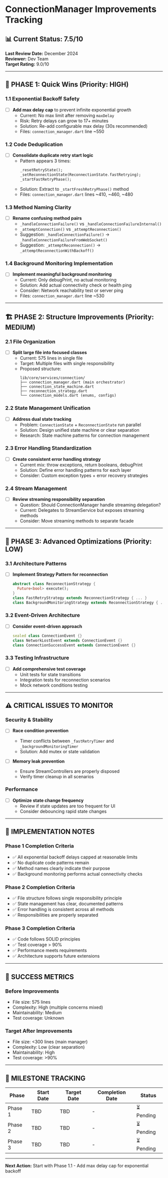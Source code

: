 # ConnectionManager Improvements Tracking

## 📊 Current Status: 7.5/10
**Last Review Date:** December 2024  
**Reviewer:** Dev Team  
**Target Rating:** 9.0/10

---

## 🎯 PHASE 1: Quick Wins (Priority: HIGH)

### 1.1 Exponential Backoff Safety
- [ ] **Add max delay cap** to prevent infinite exponential growth
  - Current: No max limit after removing `maxDelay`
  - Risk: Retry delays can grow to 17+ minutes
  - Solution: Re-add configurable max delay (30s recommended)
  - Files: `connection_manager.dart` line ~550

### 1.2 Code Deduplication  
- [ ] **Consolidate duplicate retry start logic**
  - Pattern appears 3 times:
    ```dart
    _resetRetryState();
    _setReconnectionState(ReconnectionState.fastRetrying);
    _startFastRetryPhase();
    ```
  - Solution: Extract to `_startFreshRetryPhase()` method
  - Files: `connection_manager.dart` lines ~410, ~460, ~480

### 1.3 Method Naming Clarity
- [ ] **Rename confusing method pairs**
  - `_handleConnectionFailure()` vs `_handleConnectionFailureInternal()`
  - `_attemptConnection()` vs `_attemptReconnection()`
  - Suggestion: `_handleConnectionFailure()` → `_handleConnectionFailureFromWebSocket()`
  - Suggestion: `_attemptReconnection()` → `_attemptReconnectionWithBackoff()`

### 1.4 Background Monitoring Implementation
- [ ] **Implement meaningful background monitoring**
  - Current: Only debugPrint, no actual monitoring
  - Solution: Add actual connectivity check or health ping
  - Consider: Network reachability test or server ping
  - Files: `connection_manager.dart` line ~530

---

## 🏗️ PHASE 2: Structure Improvements (Priority: MEDIUM)

### 2.1 File Organization
- [ ] **Split large file into focused classes**
  - Current: 575 lines in single file
  - Target: Multiple files with single responsibility
  - Proposed structure:
    ```
    lib/core/services/connection/
    ├── connection_manager.dart (main orchestrator)
    ├── connection_state_machine.dart
    ├── reconnection_strategy.dart
    └── connection_models.dart (enums, configs)
    ```

### 2.2 State Management Unification
- [ ] **Address dual state tracking**
  - Problem: `ConnectionState` + `ReconnectionState` run parallel
  - Solution: Design unified state machine or clear separation
  - Research: State machine patterns for connection management

### 2.3 Error Handling Standardization
- [ ] **Create consistent error handling strategy**
  - Current mix: throw exceptions, return booleans, debugPrint
  - Solution: Define error handling patterns for each layer
  - Consider: Custom exception types + error recovery strategies

### 2.4 Stream Management
- [ ] **Review streaming responsibility separation**
  - Question: Should ConnectionManager handle streaming delegation?
  - Current: Delegates to StreamService but exposes streaming methods
  - Consider: Move streaming methods to separate facade

---

## 🚀 PHASE 3: Advanced Optimizations (Priority: LOW)

### 3.1 Architecture Patterns
- [ ] **Implement Strategy Pattern for reconnection**
  ```dart
  abstract class ReconnectionStrategy {
    Future<bool> execute();
  }
  class FastRetryStrategy extends ReconnectionStrategy { ... }
  class BackgroundMonitoringStrategy extends ReconnectionStrategy { ... }
  ```

### 3.2 Event-Driven Architecture
- [ ] **Consider event-driven approach**
  ```dart
  sealed class ConnectionEvent {}
  class NetworkLostEvent extends ConnectionEvent {}
  class ConnectionSuccessEvent extends ConnectionEvent {}
  ```

### 3.3 Testing Infrastructure
- [ ] **Add comprehensive test coverage**
  - Unit tests for state transitions
  - Integration tests for reconnection scenarios
  - Mock network conditions testing

---

## ⚠️ CRITICAL ISSUES TO MONITOR

### Security & Stability
- [ ] **Race condition prevention**
  - Timer conflicts between `_fastRetryTimer` and `_backgroundMonitoringTimer`
  - Solution: Add mutex or state validation

- [ ] **Memory leak prevention**
  - Ensure StreamControllers are properly disposed
  - Verify timer cleanup in all scenarios

### Performance
- [ ] **Optimize state change frequency**
  - Review if state updates are too frequent for UI
  - Consider debouncing rapid state changes

---

## 📝 IMPLEMENTATION NOTES

### Phase 1 Completion Criteria
- ✅ All exponential backoff delays capped at reasonable limits
- ✅ No duplicate code patterns remain
- ✅ Method names clearly indicate their purpose
- ✅ Background monitoring performs actual connectivity checks

### Phase 2 Completion Criteria  
- ✅ File structure follows single responsibility principle
- ✅ State management has clear, documented patterns
- ✅ Error handling is consistent across all methods
- ✅ Responsibilities are properly separated

### Phase 3 Completion Criteria
- ✅ Code follows SOLID principles
- ✅ Test coverage > 90%
- ✅ Performance meets requirements
- ✅ Architecture supports future extensions

---

## 🎯 SUCCESS METRICS

### Before Improvements
- File size: 575 lines
- Complexity: High (multiple concerns mixed)
- Maintainability: Medium
- Test coverage: Unknown

### Target After Improvements
- File size: <300 lines (main manager)
- Complexity: Low (clear separation)
- Maintainability: High
- Test coverage: >90%

---

## 📅 MILESTONE TRACKING

| Phase | Start Date | Target Date | Completion Date | Status |
|-------|------------|-------------|-----------------|--------|
| Phase 1 | TBD | TBD | - | ⏳ Pending |
| Phase 2 | TBD | TBD | - | ⏳ Pending |  
| Phase 3 | TBD | TBD | - | ⏳ Pending |

---

**Next Action:** Start with Phase 1.1 - Add max delay cap for exponential backoff 